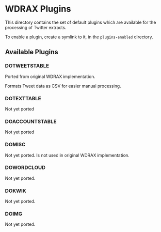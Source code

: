 # WDRAX Plugins

This directory contains the set of default plugins which are available for the processing of Twitter extracts.

To enable a plugin, create a symlink to it, in the `plugins-enabled` directory.


## Available Plugins

### DOTWEETSTABLE

Ported from original WDRAX implementation.

Formats Tweet data as CSV for easier manual processing.

### DOTEXTTABLE

Not yet ported

### DOACCOUNTSTABLE

Not yet ported

### DOMISC

Not yet ported.
Is not used in original WDRAX implementation.

### DOWORDCLOUD

Not yet ported.

### DOKWIK

Not yet ported.

### DOIMG

Not yet ported.

